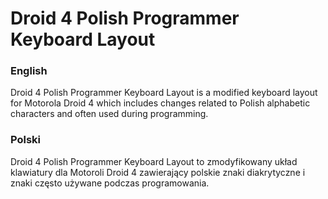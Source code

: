 # Droid 4 Polish Programmer Keyboard Layout

### English
Droid 4 Polish Programmer Keyboard Layout is a modified keyboard layout for Motorola Droid 4 which includes changes related to Polish alphabetic characters and often used during programming.

### Polski
Droid 4 Polish Programmer Keyboard Layout to zmodyfikowany układ klawiatury dla Motoroli Droid 4 zawierający polskie znaki diakrytyczne i znaki często używane podczas programowania.
